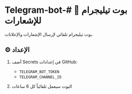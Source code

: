 # Telegram-bot-# 🤖 بوت تيليجرام للإشعارات

بوت تيليجرام تلقائي لإرسال الإشعارات والإعلانات.

## ⚙️ الإعداد

1. أضف Secrets في إعدادات GitHub:
   - `TELEGRAM_BOT_TOKEN`
   - `TELEGRAM_CHANNEL_ID`

2. البوت سيعمل تلقائياً كل 6 ساعات
